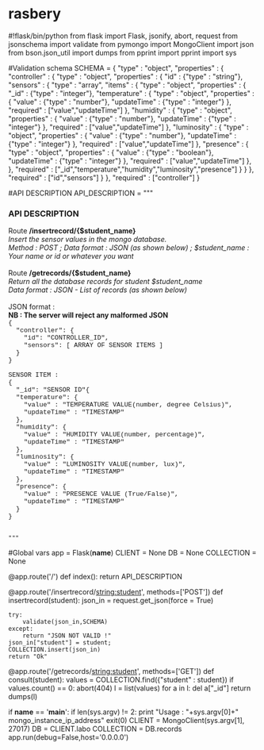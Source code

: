# rasbery
#!flask/bin/python
from flask import Flask, jsonify, abort, request
from jsonschema import validate
from pymongo import MongoClient
import json
from bson.json_util import dumps
from pprint import pprint
import sys

#Validation schema
SCHEMA = {
    "type" : "object",
    "properties" : {
        "controller" : {
            "type" : "object",
            "properties" : {
                "id" : {"type" : "string"},
                "sensors" : {
                    "type" : "array",
                    "items" : {
                        "type" : "object",
                        "properties" : {
                            "_id" : {"type" : "integer"},
                                "temperature" : {
                                    "type" : "object",
                                    "properties" : {
                                        "value" : {"type" : "number"},
                                        "updateTime" : {"type" : "integer"}
                            },
                                "required" : ["value","updateTime"]
                                },
                                "humidity" : {
                                    "type" : "object",
                                    "properties" : {
                                        "value" : {"type" : "number"},
                                        "updateTime" : {"type" : "integer"}
                            },
                                "required" : ["value","updateTime"]
                                },
                                "luminosity" : {
                                    "type" : "object",
                                    "properties" : {
                                        "value" : {"type" : "number"},
                                        "updateTime" : {"type" : "integer"}
                            },
                                "required" : ["value","updateTime"]
                                },
                                "presence" : {
                                    "type" : "object",
                                    "properties" : {
                                        "value" : {"type" : "boolean"},
                                        "updateTime" : {"type" : "integer"}
                                },
                                "required" : ["value","updateTime"]
                                },
                    },
                    "required" : ["_id","temperature","humidity","luminosity","presence"]
            }
        }
        },
            "required" : ["id","sensors"]
            }
            },
"required" : ["controller"]
}

#API DESCRIPTION
API_DESCRIPTION = """<h3>API DESCRIPTION</h3>
    Route <b>/insertrecord/{$student_name}</b><br/>
    <i>Insert the sensor values in the mongo database.<br/> Method : POST ; Data format : JSON (as shown below) ; $student_name : Your name or id or whatever you want</i><br/><br/>
    Route <b>/getrecords/{$student_name}</b><br/>
    <i>Return all the database records for student $student_name<br/>Data format : JSON - List of records (as shown below)</i><br/><br/>
    JSON format :<br/>
    <b> NB : The server will reject any malformed JSON</b><br/>
    <span style="font-family:'Courier New';font-size:13">{<br/>
    &nbsp;&nbsp;"controller": { <br/>
    &nbsp;&nbsp;&nbsp;&nbsp;"id": "CONTROLLER_ID",<br/>
    &nbsp;&nbsp;&nbsp;&nbsp;"sensors": [ ARRAY OF SENSOR ITEMS ]<br/>
    &nbsp;&nbsp;}<br/>
    }<br/><br/>
    SENSOR ITEM :<br/>
    {<br/>
    &nbsp;&nbsp;"_id": "SENSOR ID"{ <br/>
    &nbsp;&nbsp;"temperature": {<br/>
    &nbsp;&nbsp;&nbsp;&nbsp;"value" : "TEMPERATURE VALUE(number, degree Celsius)",<br/>
    &nbsp;&nbsp;&nbsp;&nbsp;"updateTime" : "TIMESTAMP"<br/>
    &nbsp;&nbsp;},<br/>
    &nbsp;&nbsp;"humidity": {<br/>
    &nbsp;&nbsp;&nbsp;&nbsp;"value" : "HUMIDITY VALUE(number, percentage)",<br/>
    &nbsp;&nbsp;&nbsp;&nbsp;"updateTime" : "TIMESTAMP"<br/>
    &nbsp;&nbsp;},<br/>
    &nbsp;&nbsp;"luminosity": {<br/>
    &nbsp;&nbsp;&nbsp;&nbsp;"value" : "LUMINOSITY VALUE(number, lux)",<br/>
    &nbsp;&nbsp;&nbsp;&nbsp;"updateTime" : "TIMESTAMP"<br/>
    &nbsp;&nbsp;},<br/>
    &nbsp;&nbsp;"presence": {<br/>
    &nbsp;&nbsp;&nbsp;&nbsp;"value" : "PRESENCE VALUE (True/False)",<br/>
    &nbsp;&nbsp;&nbsp;&nbsp;"updateTime" : "TIMESTAMP"<br/>
    &nbsp;&nbsp;}<br/>
    }<br/><br/>
    </span>
    
    """


#Global vars
app = Flask(__name__)
CLIENT = None
DB = None
COLLECTION = None



@app.route('/')
def index():
    return API_DESCRIPTION

@app.route('/insertrecord/<string:student>', methods=['POST'])
def insertrecord(student):
    json_in = request.get_json(force = True)
    
    try:
        validate(json_in,SCHEMA)
    except:
        return "JSON NOT VALID !"
    json_in["student"] = student;
    COLLECTION.insert(json_in)
    return "Ok"


@app.route('/getrecords/<string:student>', methods=['GET'])
def consult(student):
    values = COLLECTION.find({"student" : student})
    if values.count() == 0:
        abort(404)
    l = list(values)
    for a in l:
        del a["_id"]
    return dumps(l)

if __name__ == '__main__':
    if len(sys.argv) != 2:
        print "Usage : "+sys.argv[0]+" mongo_instance_ip_address"
        exit(0)
    CLIENT = MongoClient(sys.argv[1], 27017)
    DB = CLIENT.labo
    COLLECTION = DB.records
    app.run(debug=False,host='0.0.0.0')
